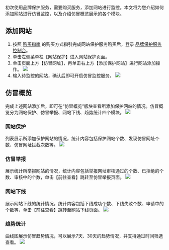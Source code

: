 初次使用品牌保护服务，需要购买服务，添加网站进行监控。本文将为您介绍如何添加网站进行仿冒监控，以及介绍仿冒概览展示的各个模块。

## 添加网站
1. 按照 [购买指南](https://tcloud-doc.isd.com/document/product/1403/53032) 的购买方式指引完成网站保护服务购买后，登录 [品牌保护服务控制台](https://buy.cloud.tencent.com/bps)。
2. 单击左侧菜单栏【网站保护】进入网站保护页面。
3. 单击页面上方【仿冒网址】，再单击右上方【添加保护网站】进行网站添加操作。
![](https://main.qcloudimg.com/raw/edb127c7857f5b3449e83a6cfe615fd8.png)
4. 输入待监控的网站，确认后即可开启仿冒监控服务。
![](https://main.qcloudimg.com/raw/b836cbbe49a25305fb66a4e03f587203.png)



## 仿冒概览
完成上述网站添加后，即可在“仿冒概览“版块查看所添加保护网站的情况。仿冒概览分为网站保护、仿冒举报、网站下线、趋势统计四个模块。
![](https://main.qcloudimg.com/raw/96856df124b4d8123574fa654a76093b.png)
### 网站保护
列表展示所添加保护网站的情况，统计内容包括保护网站个数、发现仿冒网址个数、仿冒网址拦截次数等。
![](https://main.qcloudimg.com/raw/619b1c32c3020dec5b6dcdc3c75fd744.png)
### 仿冒举报
展示统计所举报网站的情况，统计内容包括举报网址审核通过的个数、已拒绝的个数、审核中的个数，单击【前往查看】跳转至仿冒举报页面。
![](https://main.qcloudimg.com/raw/543b5808716a678ecd6f8abc4b6ee705.png)
### 网站下线
展示网站下线的统计情况，统计内容包括下线成功个数、下线失败个数、申请中的个数等，单击【前往查看】跳转至网站下线页面。
![](https://main.qcloudimg.com/raw/97f985f66d853e95a272321f72f890a1.png)
### 趋势统计
曲线图展示仿冒趋势情况，可以展示7天、30天的趋势情况，并支持通过时间筛选查看。
![](https://main.qcloudimg.com/raw/1d6ad3047c8f4fefc7649f7c32bb4383.png)
